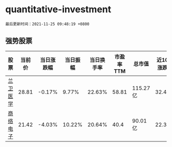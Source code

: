# quantitative-investment

`最后更新时间：2021-11-25 09:48:19 +0800`

## 强势股票

|股票|当前价|当日涨跌幅|当日振幅|当日换手率|市盈率TTM|总市值|近10日涨跌幅|
|----|----|----|----|----|----|----|----|
|[兰卫医学](https://xueqiu.com/S/SZ301060)|28.81|-0.17%|9.77%|22.63%|58.81|115.27亿|32.46%|
|[商络电子](https://xueqiu.com/S/SZ300975)|21.42|-4.03%|10.22%|20.64%|40.4|90.01亿|22.33%|
